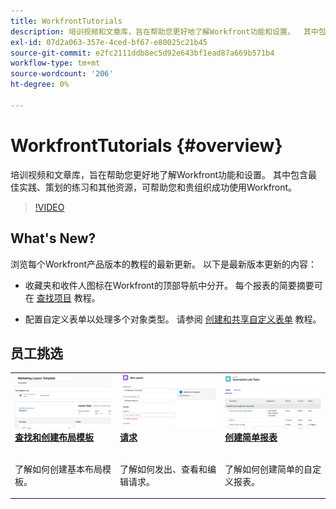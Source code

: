 ```yaml
---
title: WorkfrontTutorials
description: 培训视频和文章库，旨在帮助您更好地了解Workfront功能和设置。  其中包含最佳实践、策划的练习和其他资源，可帮助您和贵组织成功使用Workfront。
exl-id: 07d2a063-357e-4ced-bf67-e80025c21b45
source-git-commit: e2fc2111ddb8ec5d92e643bf1ead87a669b571b4
workflow-type: tm+mt
source-wordcount: '206'
ht-degree: 0%

---
```


# WorkfrontTutorials {#overview}

培训视频和文章库，旨在帮助您更好地了解Workfront功能和设置。  其中包含最佳实践、策划的练习和其他资源，可帮助您和贵组织成功使用Workfront。

>[!VIDEO](https://video.tv.adobe.com/v/335063/?quality=12)

<!-- 

This is the landing page of the user guide. It should be the first list item in the TOC.md file. 
See other user landing pages to get ideas. 

-->

## What&#39;s New?

浏览每个Workfront产品版本的教程的最新更新。 以下是最新版本更新的内容：

* 收藏夹和收件人图标在Workfront的顶部导航中分开。 每个报表的简要摘要可在 <a href="/help/manage-work/projects/find-projects.md">查找项目</a> 教程。

* 配置自定义表单以处理多个对象类型。 请参阅 <a href="/help/custom-data/custom-forms/custom-forms-creating-and-sharing-a-custom-form.md">创建和共享自定义表单</a> 教程。


## 员工挑选

<table>
  <tr>
   <td>
      <a href="/help/administration-and-setup/layout-templates/find-layout-templates.md">
      <img alt="查找和创建布局模板" src="./assets/ltemp_01.png"/>
      </a>
      <div>
         <a href="/help/administration-and-setup/layout-templates/find-layout-templates.md"><strong>查找和创建布局模板</strong></a>
<!----         <br/><em>foo</em> --->
      </div>
      <p>
        <br/>
         了解如何创建基本布局模板。
      </p>
    </td>
   <td>
      <a href="/help/manage-work/issues-requests/make-a-request.md">
      <img alt="请求" src="./assets/nrequest_01.png"/>
      </a>
      <div>
         <a href="/help/manage-work/issues-requests/make-a-request.md"><strong>请求</strong></a>
<!----         <br/><em>foo</em> --->
      </div>
      <p>
      <br/>
         了解如何发出、查看和编辑请求。
      </p>

<td>
      <a href="/help/reporting/basic-reporting/create-a-simple-report.md">
      <img alt="创建简单报表" src="./assets/sreport_01.png"/>
      </a>
      <div>
         <a href="/help/reporting/basic-reporting/create-a-simple-report.md"><strong>创建简单报表</strong></a>
<!----         <br/><em>foo</em> --->
      </div>
      <p>
        <br/>
         了解如何创建简单的自定义报表。
      </p>
    </td>
  </tr>
</table>
